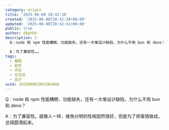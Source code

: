 ```yaml
---
category: origin
title: '2025-06-08 20:42:38'
created: '2025-06-08T20:42:38+08:00'
updated: '2025-06-08T20:42:41+08:00'
public: true
author: dkphhh
description: |-
  Q：node 和 npm 性能糟糕、功能缺失，还有一大堆设计缺陷，为什么不用 bun 和 deno？

  A：为了兼容性……
tags:
  - 编程
  - 软件
  - 评论
  - 方法论
  - 设计
uuid: 20250608204238o8mb
---
```


Q：node 和 npm 性能糟糕、功能缺失，还有一大堆设计缺陷，为什么不用 bun 和 deno？

A：为了兼容性。就像人一样，棱角分明的性格固然很好，但是为了把事情做成，总得圆滑起来。
